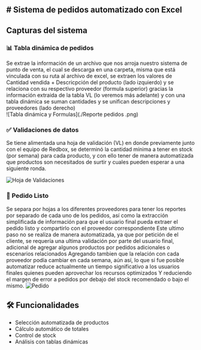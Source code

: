 ## # Sistema de pedidos automatizado con Excel

## Capturas del sistema


### 📊 Tabla dinámica de pedidos
Se extrae la información de un archivo que nos arroja nuestro sistema de punto de venta, el cual se descarga en una carpeta, misma que está vinculada con su ruta al archivo de excel, 
se extraen los valores de Cantidad vendida + Descricpción del producto (lado izquierdo) y se relaciona con su respectivo proveedor (formula superior) gracias la información extraida de la tabla VL (lo veremos más adelante)
y con una tabla dinámica se suman cantidades y se unifican descripciones y proveedores (lado derecho)  
![Tabla dinámica y Formulas](./Reporte pedidos .png)

### ✅ Validaciones de datos
Se tiene alimentada una hoja de validación (VL) en donde previamente junto con el equipo de Redbox, se determinó la cantidad mínima a tener en stock (por semana) para cada producto, y con ello tener de manera automatizada que productos son necesitados de surtir y cuales pueden esperar a una siguiente ronda.

![Hoja de Validaciones](C:\Users\Usuario\Pictures\Screenshots\Validacion.png)


### 🧾 Pedido Listo
Se separa por hojas a los diferentes proveedores para tener los reportes por separado de cada uno de los pedidos, así como la extracción simplificada de información para que el usuario final pueda extraer el pedido listo y compartirlo con el proveedor correspondiente
Este ultimo paso no se realiza de manera automatizada, ya que por petición de el cliente, se requería una ultima validación por parte del usuario final, adicional de agregar algunos productos por pedidos adicionales o escenarios relacionados
Agregando tambien que la relación con cada proveedor podía cambiar en cada semana, aún así, lo que si fue posible automatizar reduce actualmente un tiempo significativo a los usuarios finales quienes pueden aprovechar los recursos optimizados
Y reduciendo el margen de error a pedidos por debajo del stock recomendado o bajo el mismo.
![Pedido](C:\Users\Usuario\Pictures\Screenshots\Proveedor.png)


## 🛠️ Funcionalidades

- Selección automatizada de productos
- Cálculo automático de totales
- Control de stock
- Análisis con tablas dinámicas
